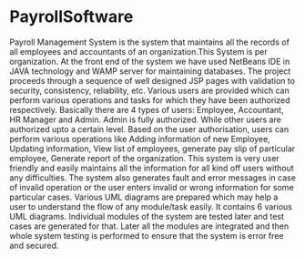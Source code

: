 # PayrollSoftware
Payroll Management System is the system that maintains all the records of all employees and accountants of an organization.This System is per organization. At the front end of the system we have used NetBeans IDE in JAVA technology and WAMP server for maintaining databases. The project proceeds through a sequence of well designed JSP pages with validation to security, consistency, reliability, etc. Various users are provided which can perform various operations and tasks for which they have been authorized respectively. Basically there are 4 types of users: Employee, Accountant, HR Manager and Admin. Admin is fully authorized. While other users are authorized upto a certain level. Based on the user authorisation, users can perform various operations like Adding information of new Employee, Updating information, View list of employees, generate pay slip of particular employee, Generate report of the organization. This system is very user friendly and easily maintains all the information for all kind off users without any difficulties. The system also generates fault and error messages in case of invalid operation or the user enters invalid or wrong information for some particular cases. Various UML diagrams are prepared which may help a user to understand the flow of any module/task easily. It contains 6 various UML diagrams. Individual modules of the system are tested later and test cases are generated for that. Later all the modules are integrated and then whole system testing is performed to ensure that the system is error free and secured.
